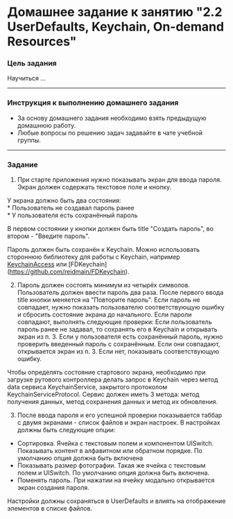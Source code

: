 # Домашнее задание к занятию "2.2 UserDefaults, Keychain, On-demand Resources"

### Цель задания

Научиться ...

---

### Инструкция к выполнению домашнего задания 

* За основу домашнего задания необходимо взять предыдущую домашнюю работу.
* Любые вопросы по решению задач задавайте в чате учебной группы.

---

### Задание

1. При старте приложения нужно показывать экран для ввода пароля. Экран должен содержать текстовое поле и кнопку. 

У экрана должно быть два состояния:  
    * Пользователь не создавал пароль ранее  
    * У пользователя есть сохранённый пароль

В первом состоянии у кнопки должен быть title "Создать пароль", во втором - "Введите пароль".

Пароль должен быть сохранён к Keychain. Можно использовать стороннюю библиотеку для работы с Keychain, например [KeychainAccess](https://github.com/kishikawakatsumi/KeychainAccess) или [FDKeychain] (https://github.com/reidmain/FDKeychain).

2. Пароль должен состоять минимум из четырёх символов. Пользователь должен ввести пароль два раза. После первого ввода title кнопки меняется на "Повторите пароль". Если пароль не совпадает, нужно показать пользователю соответствующую ошибку и сбросить состояние экрана до начального. Если пароли совпадают, выполнять следующие проверки:
Если пользователь пароль ранее не задавал, то сохранять его в Keychain и открывать экран из п. 3.
Если у пользователя есть сохранённый пароль, нужно проверить введенный пароль с сохранённым. Если они совпадают, открывается экран из п. 3. Если нет, показывать соответствующую ошибку.

Чтобы определять состояние стартового экрана, необходимо при загрузке рутового контроллера делать запрос в Keychain через метод data сервиса KeychainService, закрытого протоколом KeychainServiceProtocol. Сервис должен иметь 3 метода: метод получения данных, метод сохранения данных и метод их обновления.

3. После ввода пароля и его успешной проверки показывается таббар с двумя экранами - список файлов и экран настроек. В настройках должны быть следующие опции:

- Сортировка. Ячейка с текстовым полем и компонентом UISwitch. Показывать контент в алфавитном или обратном порядке. По умолчанию опция должна быть включена
- Показывать размер фотографии. Такая же ячейка с текстовым полем и UISwitch. По умолчанию опция должна быть включена.
- Поменять пароль. При нажатии на ячейку модально открывается экран создания пароля.

Настройки должны сохраняться в UserDefaults и влиять на отображение элементов в списке файлов.
